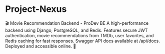 # Project-Nexus
🎬 Movie Recommendation Backend - ProDev BE A high-performance backend using Django, PostgreSQL, and Redis. Features secure JWT authentication, movie recommendations from TMDb, user favorites, and Redis caching for fast responses. Swagger API docs available at /api/docs. Deployed and accessible online. 🚀
